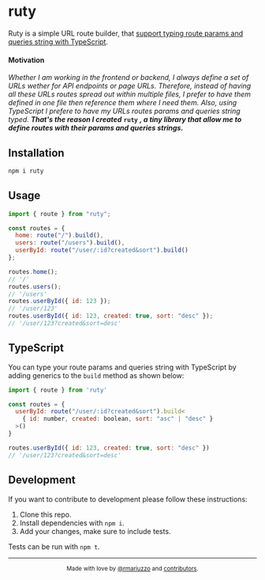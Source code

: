 # ruty

Ruty is a simple URL route builder, that [support typing route params and queries string with TypeScript](#typescript).

#### Motivation

_Whether I am working in the frontend or backend, I always define a set of URLs wether for API endpoints or page URLs. Therefore, instead of having all these URLs routes spread out within multiple files, I prefer to have them defined in one file then reference them where I need them. Also, using TypeScript I prefere to have my URLs routes params and queries string typed. **That's the reason I created**_ **`ruty`** _**, a tiny library that allow me to define routes with their params and queries strings.**_

## Installation

```sh
npm i ruty
```

## Usage

```js
import { route } from "ruty";

const routes = {
  home: route("/").build(),
  users: route("/users").build(),
  userById: route("/user/:id?created&sort").build()
};

routes.home();
// '/'
routes.users();
// '/users'
routes.userById({ id: 123 });
// '/user/123'
routes.userById({ id: 123, created: true, sort: "desc" });
// '/user/123?created&sort=desc'
```

## TypeScript

You can type your route params and queries string with TypeScript by adding generics to the `build` method as shown below:

```js
import { route } from 'ruty'

const routes = {
  userById: route("/user/:id?created&sort").build<
    { id: number, created: boolean, sort: "asc" | "desc" }
  >()
}

routes.userById({ id: 123, created: true, sort: "desc" })
// '/user/123?created&sort=desc'
```

## Development

If you want to contribute to development please follow these instructions:

1.  Clone this repo.
2.  Install dependencies with `npm i`.
3.  Add your changes, make sure to include tests.

Tests can be run with `npm t`.

---

<center>
<small>

Made with love by [@rmariuzzo](https://github.com/rmariuzzo) and [contributors](https://github.com/rmariuzzo/ruty/graphs/contributors).

</small>
</center>
